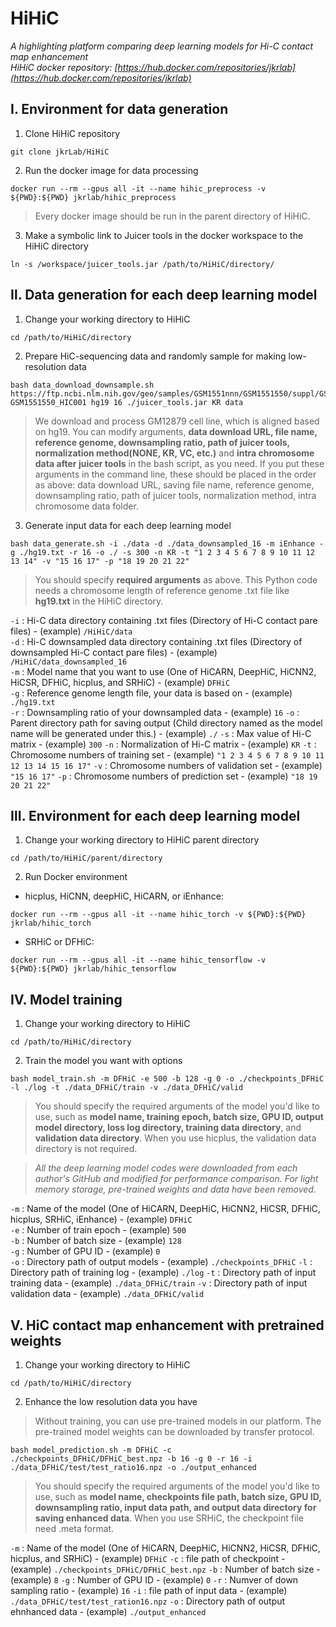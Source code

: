 HiHiC
=====
*A highlighting platform comparing deep learning models for Hi-C contact map enhancement*   
*HiHiC docker repository: [https://hub.docker.com/repositories/jkrlab](https://hub.docker.com/repositories/jkrlab)*




Ⅰ. Environment for data generation
------------------------------------

1. Clone HiHiC repository
```
git clone jkrLab/HiHiC
```


2. Run the docker image for data processing
```
docker run --rm --gpus all -it --name hihic_preprocess -v ${PWD}:${PWD} jkrlab/hihic_preprocess
```
>Every docker image should be run in the parent directory of HiHiC.


3. Make a symbolic link to Juicer tools in the docker workspace to the HiHiC directory
```
ln -s /workspace/juicer_tools.jar /path/to/HiHiC/directory/
```



  
Ⅱ. Data generation for each deep learning model
-------------------------------------------------


1. Change your working directory to HiHiC

```
cd /path/to/HiHiC/directory
```


2. Prepare HiC-sequencing data and randomly sample for making low-resolution data

```
bash data_download_downsample.sh https://ftp.ncbi.nlm.nih.gov/geo/samples/GSM1551nnn/GSM1551550/suppl/GSM1551550_HIC001_merged_nodups.txt.gz GSM1551550_HIC001 hg19 16 ./juicer_tools.jar KR data
```
>We download and process GM12879 cell line, which is aligned based on hg19.
>You can modify arguments, **data download URL, file name, reference genome, downsampling ratio, path of juicer tools, normalization method(NONE, KR, VC, etc.)** and **intra chromosome data after juicer tools** in the bash script, as you need. 
>If you put these arguments in the command line, these should be placed in the order as above: data download URL, saving file name, reference genome, downsampling ratio, path of juicer tools, normalization method, intra chromosome data folder.


3. Generate input data for each deep learning model

```
bash data_generate.sh -i ./data -d ./data_downsampled_16 -m iEnhance -g ./hg19.txt -r 16 -o ./ -s 300 -n KR -t "1 2 3 4 5 6 7 8 9 10 11 12 13 14" -v "15 16 17" -p "18 19 20 21 22"
```
>You should specify **required arguments** as above. This Python code needs a chromosome length of reference genome .txt file like **hg19.txt** in the HiHiC directory. 

`-i` : Hi-C data directory containing .txt files (Directory of Hi-C contact pare files) - (example) `/HiHiC/data`   
`-d` : Hi-C downsampled data directory containing .txt files (Directory of downsampled Hi-C contact pare files) - (example) `/HiHiC/data_downsampled_16`   
`-m` : Model name that you want to use (One of HiCARN, DeepHiC, HiCNN2, HiCSR, DFHiC, hicplus, and SRHiC) - (example) `DFHiC`   
`-g` : Reference genome length file, your data is based on - (example) `./hg19.txt`  
`-r` : Downsampling ratio of your downsampled data - (example) `16`
`-o` : Parent directory path for saving output (Child directory named as the model name will be generated under this.) - (example) `./`
`-s` : Max value of Hi-C matrix - (example) `300`
`-n` : Normalization of Hi-C matrix - (example) `KR`
`-t` : Chromosome numbers of training set - (example) `"1 2 3 4 5 6 7 8 9 10 11 12 13 14 15 16 17"`
`-v` : Chromosome numbers of validation set - (example) `"15 16 17"` 
`-p` : Chromosome numbers of prediction set - (example)  `"18 19 20 21 22"`




Ⅲ. Environment for each deep learning model
-----------------------------------------------


1. Change your working directory to HiHiC parent directory

```
cd /path/to/HiHiC/parent/directory
```


2. Run Docker environment

* hicplus, HiCNN, deepHiC, HiCARN, or iEnhance:
```
docker run --rm --gpus all -it --name hihic_torch -v ${PWD}:${PWD} jkrlab/hihic_torch
```
* SRHiC or DFHiC:
```
docker run --rm --gpus all -it --name hihic_tensorflow -v ${PWD}:${PWD} jkrlab/hihic_tensorflow
```




Ⅳ. Model training
---------------------


1. Change your working directory to HiHiC

```
cd /path/to/HiHiC/directory
```


2. Train the model you want with options 

```
bash model_train.sh -m DFHiC -e 500 -b 128 -g 0 -o ./checkpoints_DFHiC -l ./log -t ./data_DFHiC/train -v ./data_DFHiC/valid
```
>You should specify the required arguments of the model you'd like to use, such as **model name, training epoch, batch size, GPU ID, output model directory, loss log directory, training data directory**, and **validation data directory**. When you use hicplus, the validation data directory is not required.

> *All the deep learning model codes were downloaded from each author's GitHub and modified for performance comparison. For light memory storage, pre-trained weights and data have been removed*.


`-m` : Name of the model (One of HiCARN, DeepHiC, HiCNN2, HiCSR, DFHiC, hicplus, SRHiC, iEnhance) - (example) `DFHiC`   
`-e` : Number of train epoch - (example) `500`   
`-b` : Number of batch size - (example) `128`   
`-g` : Number of GPU ID  - (example) `0`  
`-o` : Directory path of output models  - (example) `./checkpoints_DFHiC`
`-l` : Directory path of training log - (example) `./log`
`-t` : Directory path of input training data - (example) `./data_DFHiC/train`
`-v` : Directory path of input validation data - (example) `./data_DFHiC/valid`





Ⅴ. HiC contact map enhancement with pretrained weights
----------------------------------------------------------


1. Change your working directory to HiHiC

```
cd /path/to/HiHiC/directory
```


2. Enhance the low resolution data you have

> Without training, you can use pre-trained models in our platform. The pre-trained model weights can be downloaded by transfer protocol.
```
bash model_prediction.sh -m DFHiC -c ./checkpoints_DFHiC/DFHiC_best.npz -b 16 -g 0 -r 16 -i ./data_DFHiC/test/test_ratio16.npz -o ./output_enhanced 
```

>You should specify the required arguments of the model you'd like to use, such as **model name, checkpoints file path, batch size, GPU ID, downsampling ratio, input data path, and output data directory for saving enhanced data**. When you use SRHiC, the checkpoint file need .meta format.

`-m` : Name of the model (One of HiCARN, DeepHiC, HiCNN2, HiCSR, DFHiC, hicplus, and SRHiC) - (example) `DFHiC`
`-c` : file path of checkpoint - (example) `./checkpoints_DFHiC/DFHiC_best.npz`
`-b` : Number of batch size - (example) `8`
`-g` : Number of GPU ID  - (example) `0`
`-r` : Numver of down sampling ratio  - (example) `16`
`-i` : file path of input data - (example) `./data_DFHiC/test/test_ration16.npz`
`-o` : Directory path of output ehnhanced data - (example) `./output_enhanced`


